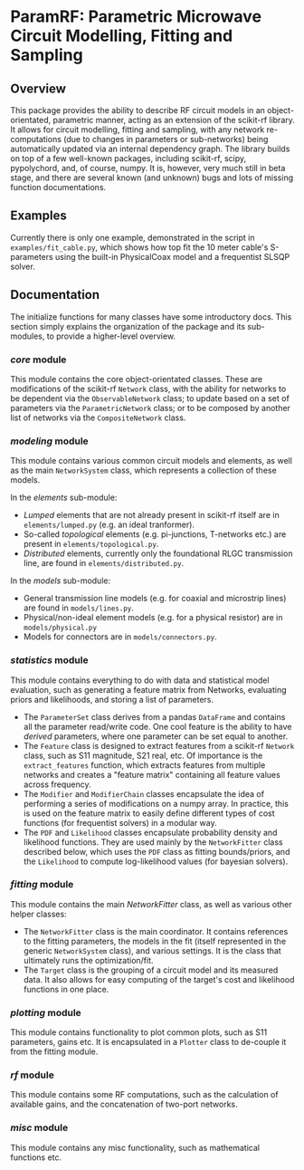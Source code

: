 # ParamRF: Parametric Microwave Circuit Modelling, Fitting and Sampling

## Overview

This package provides the ability to describe RF circuit models in an object-orientated, parametric manner, acting as an extension of the scikit-rf library. It allows for circuit modelling, fitting and sampling, with any network re-computations (due to changes in parameters or sub-networks) being automatically updated via an internal dependency graph. The library builds on top of a few well-known packages, including scikit-rf, scipy, pypolychord, and, of course, numpy. It is, however, very much still in beta stage, and there are several known (and unknown) bugs and lots of missing function documentations.

## Examples

Currently there is only one example, demonstrated in the script in `examples/fit_cable.py`, which shows how top fit the 10 meter cable's S-parameters using the built-in PhysicalCoax model and a frequentist SLSQP solver.


## Documentation
The initialize functions for many classes have some introductory docs. This section simply explains the organization of the package and its sub-modules, to provide a higher-level overview.

### _core_ module
This module contains the core object-orientated classes. These are modifications of the scikit-rf `Network` class, with the ability for networks to be dependent via the `ObservableNetwork` class; to update based on a set of parameters via the `ParametricNetwork` class; or to be composed by another list of networks via the `CompositeNetwork` class.

### _modeling_ module
This module contains various common circuit models and elements, as well as the main `NetworkSystem` class, which represents a collection of these models. 

In the _elements_ sub-module:
- _Lumped_ elements that are not already present in scikit-rf itself are in `elements/lumped.py` (e.g. an ideal tranformer).
- So-called _topological_ elements (e.g. pi-junctions, T-networks etc.) are present in `elements/topological.py`.
- _Distributed_ elements, currently only the foundational RLGC transmission line, are found in `elements/distributed.py`.

In the _models_ sub-module:
- General transmission line models (e.g. for coaxial and microstrip lines) are found in `models/lines.py`.
- Physical/non-ideal element models (e.g. for a physical resistor) are in `models/physical.py`
- Models for connectors are in `models/connectors.py`.

### _statistics_ module
This module contains everything to do with data and statistical model evaluation, such as generating a feature matrix from Networks, evaluating priors and likelihoods, and storing a list of parameters.
- The `ParameterSet` class derives from a pandas `DataFrame` and contains all the parameter read/write code. One cool feature is the ability to have _derived_ parameters, where one parameter can be set equal to another.
- The `Feature` class is designed to extract features from a scikit-rf `Network` class, such as S11 magnitude, S21 real, etc. Of importance is the `extract_features` function, which extracts features from multiple networks and creates a "feature matrix" containing all feature values across frequency.
- The `Modifier` and `ModifierChain` classes encapsulate the idea of performing a series of modifications on a numpy array. In practice, this is used on the feature matrix to easily define different types of cost functions (for frequentist solvers) in a modular way.
- The `PDF` and `Likelihood` classes encapsulate probability density and likelihood functions. They are used mainly by the `NetworkFitter` class described below, which uses the `PDF` class as fitting bounds/priors, and the `Likelihood` to compute log-likelihood values (for bayesian solvers).

### _fitting_ module
This module contains the main _NetworkFitter_ class, as well as various other helper classes:
- The `NetworkFitter` class is the main coordinator. It contains references to the fitting parameters, the models in the fit (itself represented in the generic `NetworkSystem` class), and various settings. It is the class that ultimately runs the optimization/fit.
- The `Target` class is the grouping of a circuit model and its measured data. It also allows for easy computing of the target's cost and likelihood functions in one place.

### _plotting_ module
This module contains functionality to plot common plots, such as S11 parameters, gains etc. It is encapsulated in a `Plotter` class to de-couple it from the fitting module.

### _rf_ module
This module contains some RF computations, such as the calculation of available gains, and the concatenation of two-port networks.

### _misc_ module
This module contains any misc functionality, such as mathematical functions etc.
